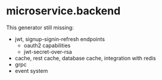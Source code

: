 # microservice.backend

This generator still missing:

* jwt, signup-signin-refresh endpoints
    * oauth2 capabilities
    * jwt-secret-over-rsa
* cache, rest cache, database cache, integration with redis
* grpc
* event system
